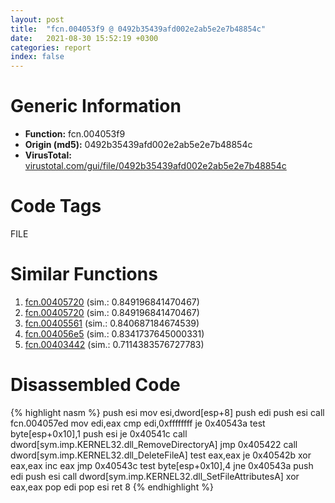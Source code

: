 ```yaml
---
layout: post
title:  "fcn.004053f9 @ 0492b35439afd002e2ab5e2e7b48854c"
date:   2021-08-30 15:52:19 +0300
categories: report
index: false
---
```


# Generic Information
- **Function:** fcn.004053f9
- **Origin (md5):** 0492b35439afd002e2ab5e2e7b48854c
- **VirusTotal:** [virustotal.com/gui/file/0492b35439afd002e2ab5e2e7b48854c][virustotal_ref]

# Code Tags
<span class="tag" id="FILE">FILE</span>


# Similar Functions

1. [fcn.00405720][similar_1_ref] (sim.: 0.849196841470467)
2. [fcn.00405720][similar_2_ref] (sim.: 0.849196841470467)
3. [fcn.00405561][similar_3_ref] (sim.: 0.840687184674539)
4. [fcn.004056e5][similar_4_ref] (sim.: 0.8341737645000331)
5. [fcn.00403442][similar_5_ref] (sim.: 0.7114383576727783)


# Disassembled Code

{% highlight nasm %}
push esi
mov esi,dword[esp+8]
push edi
push esi
call fcn.004057ed
mov edi,eax
cmp edi,0xffffffff
je 0x40543a
test byte[esp+0x10],1
push esi
je 0x40541c
call dword[sym.imp.KERNEL32.dll_RemoveDirectoryA]
jmp 0x405422
call dword[sym.imp.KERNEL32.dll_DeleteFileA]
test eax,eax
je 0x40542b
xor eax,eax
inc eax
jmp 0x40543c
test byte[esp+0x10],4
jne 0x40543a
push edi
push esi
call dword[sym.imp.KERNEL32.dll_SetFileAttributesA]
xor eax,eax
pop edi
pop esi
ret 8
{% endhighlight %}


[similar_1_ref]: /report/fcn.00405720@a1f10d79c30d691bdf7d8fda931463b8
[similar_2_ref]: /report/fcn.00405720@510c8408eb3f0420e19240592ddc0b5b
[similar_3_ref]: /report/fcn.00405561@858dbd4ce0c289ef03f5cd172ced5d27
[similar_4_ref]: /report/fcn.004056e5@84dc68a2818105dbfcb17693062b25c0
[similar_5_ref]: /report/fcn.00403442@3f1595e66dc63331ba0930a0c79684ce
[virustotal_ref]: https://www.virustotal.com/gui/file/0492b35439afd002e2ab5e2e7b48854c